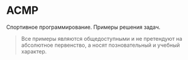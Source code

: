 # ACMP
Спортивное программирование.
Примеры решения задач.
> Все примеры являются общедоступными и не претендуют на абсолютное первенство, а носят позновательный и учебный характер.
